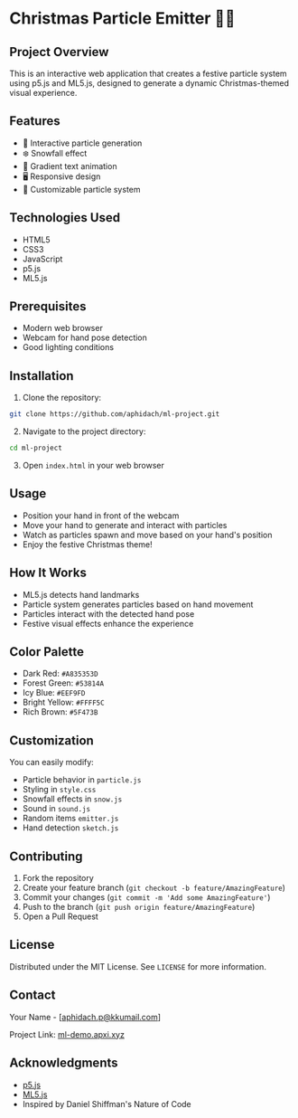 # Christmas Particle Emitter 🎄✨

## Project Overview

This is an interactive web application that creates a festive particle system using p5.js and ML5.js, designed to generate a dynamic Christmas-themed visual experience.

## Features

- 🌟 Interactive particle generation
- ❄️ Snowfall effect
- 🎨 Gradient text animation
- 🖥️ Responsive design
- 🎁 Customizable particle system

## Technologies Used

- HTML5
- CSS3
- JavaScript
- p5.js
- ML5.js

## Prerequisites

- Modern web browser
- Webcam for hand pose detection
- Good lighting conditions

## Installation

1. Clone the repository:

```bash
git clone https://github.com/aphidach/ml-project.git
```

2. Navigate to the project directory:

```bash
cd ml-project
```

3. Open `index.html` in your web browser

## Usage

- Position your hand in front of the webcam
- Move your hand to generate and interact with particles
- Watch as particles spawn and move based on your hand's position
- Enjoy the festive Christmas theme!

## How It Works

- ML5.js detects hand landmarks
- Particle system generates particles based on hand movement
- Particles interact with the detected hand pose
- Festive visual effects enhance the experience

## Color Palette

- Dark Red: `#A835353D`
- Forest Green: `#53814A`
- Icy Blue: `#EEF9FD`
- Bright Yellow: `#FFFF5C`
- Rich Brown: `#5F473B`

## Customization

You can easily modify:
- Particle behavior in `particle.js`
- Styling in `style.css`
- Snowfall effects in `snow.js`
- Sound in `sound.js`
- Random items `emitter.js`
- Hand detection `sketch.js`

## Contributing

1. Fork the repository
2. Create your feature branch (`git checkout -b feature/AmazingFeature`)
3. Commit your changes (`git commit -m 'Add some AmazingFeature'`)
4. Push to the branch (`git push origin feature/AmazingFeature`)
5. Open a Pull Request

## License

Distributed under the MIT License. See `LICENSE` for more information.

## Contact

Your Name - [aphidach.p@kkumail.com]

Project Link: [ml-demo.apxi.xyz](https://ml-demo.apxi.xyz/)

## Acknowledgments

- [p5.js](https://p5js.org/)
- [ML5.js](https://ml5js.org/)
- Inspired by Daniel Shiffman's Nature of Code